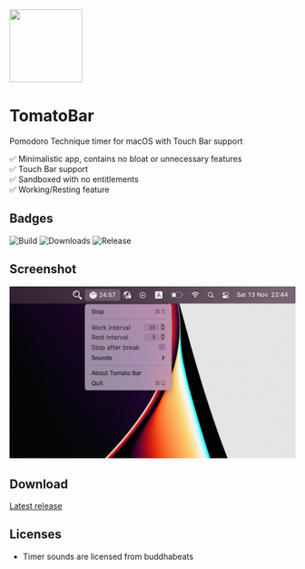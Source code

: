 <img src="https://raw.githubusercontent.com/ivoronin/TomatoBar/master/TomatoBar/Assets.xcassets/AppIcon.appiconset/icon_128x128%402x.png" width="128" height="128"/>

# TomatoBar
Pomodoro Technique timer for macOS with Touch Bar support

:white_check_mark: Minimalistic app, contains no bloat or unnecessary features\
:white_check_mark: Touch Bar support\
:white_check_mark: Sandboxed with no entitlements\
:white_check_mark: Working/Resting feature

## Badges
![Build](https://img.shields.io/github/workflow/status/ivoronin/TomatoBar/main) ![Downloads](https://img.shields.io/github/downloads/ivoronin/TomatoBar/total) ![Release](https://img.shields.io/github/v/release/ivoronin/TomatoBar?display_name=tag)

## Screenshot
![Screenshot](screenshot.png?raw=true "Screenshot")

## Download
[Latest release](https://github.com/ivoronin/TomatoBar/releases/latest/)

## Licenses
 - Timer sounds are licensed from buddhabeats
